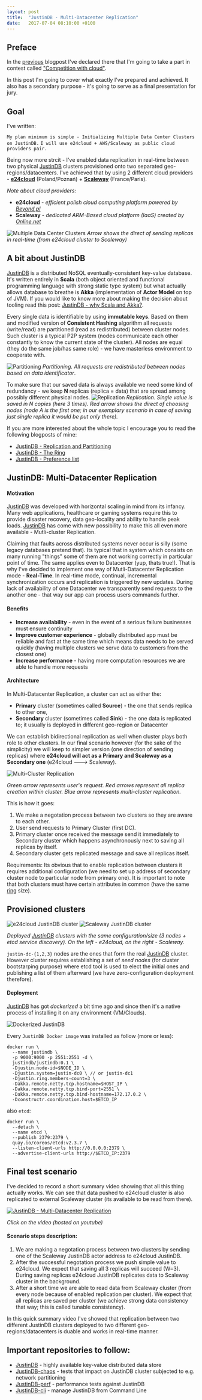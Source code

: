 ```yaml
---
layout: post
title:  "JustinDB - Multi-Datacenter Replication"
date:   2017-07-04 08:10:00 +0100
---
```


## Preface
In the [previous][justindb-next-competition] blogpost I've declared there that I'm going to take a part in contest called ["Competition with cloud"][contest-with-cloud].

In this post I'm going to cover what exactly I've prepared and achieved. It also has a secondary purpose - it's going to serve as a final presentation for jury.

## Goal
I've written:

`My plan minimum is simple - Initializing Multiple Data Center Clusters on JustinDB.`
`I will use e24cloud + AWS/Scaleway as public cloud providers pair.`

Being now more strcit - I've enabled data replication in real-time between two physical [JustinDB][justindb] clusters provisioned onto two separated geo-regions/datacenters. I've achieved that by using 2 different cloud providers - [**e24cloud**][e24cloud] (Poland/Poznań) + [**Scaleway**][scaleway] (France/Paris).

*Note about cloud providers:*

* **e24cloud** - *efficient polish cloud computing platform powered by [Beyond.pl][beyond]*
* **Scaleway** - *dedicated ARM-Based cloud platform (IaaS) created by [Online.net][online.net]*

![][multi-data-center-clusters]
*Arrow shows the direct of sending replicas in real-time (from e24cloud cluster to Scaleway)*

## A bit about JustinDB
[JustinDB][justindb] is a distributed NoSQL eventually-consistent key-value database. It's written entirely in **Scala** (both object oriented and functional programming language with strong static type system) but what actually allows database to breathe is **Akka** (implementation of **Actor Model** on top of JVM). If you would like to know more about making the decision about tooling read this post: [JustinDB - why Scala and Akka?][why-scala-akka].

Every single data is identifiable by using **immutable keys**. Based on them and modified version of **Consistent Hashing** algorithm all requests (write/read) are partitioned (read as redistributed) between cluster nodes. Such cluster is a typical P2P system (nodes communicate each other constantly to know the current state of the cluster). All nodes are equal (they do the same job/has same role) - we have masterless environment to cooperate with.

![][partitioning]
*Partitioning. All requests are redistributed between nodes based on data identificator*.

To make sure that our saved data is always available we need some kind of redundancy - we keep **N** replicas (replica = data) that are spread among possibly different physical nodes.
![][replication]
*Replication. Single value is saved in N copies (here 3 times). Red arrow shows the direct of choosing nodes (node A is the first one; in our exemplary scenario in case of saving just single replica it would be put only there).*

If you are more interested about the whole topic I encourage you to read the following blogposts of mine:
* [JustinDB - Replication and Partitioning][justindb-replication-partitioning]
* [JustinDB - The Ring][justindb-ring]
* [JustinDB - Preference list][justindb-preference-list]

## JustinDB: Multi-Datacenter Replication

#### Motivation
[JustinDB][justindb] was developed with horizontal scaling in mind from its infancy. Many web applications, healthcare or gaming systems require this to provide disaster recovery, data geo-locality and ability to handle peak loads. [JustinDB][justindb] has come with new possibility to make this all even more available - Mutli-cluster Replication.

Claiming that faults across distributed systems never occur is silly (some legacy databases pretend that). Its typical that in system which consists on many running "things" some of them are not working correctly in particular point of time. The same applies even to Datacenter (yup, thats true!). That is why I've decided to implement one way of Mutli-Datacenter Replication mode - **Real-Time**. In real-time mode, continual, incremental synchronization occurs and replication is triggered by new updates.
During lack of availability of one Datacenter we transparently send requests to the another one - that way our app can process users commands further.

#### Benefits
* **Increase availability** - even in the event of a serious failure businesses must ensure continuity
* **Improve customer experience** - globally distributed app must be reliable and fast at the same time which means data needs to be served quickly (having multiple clusters we serve data to customers from the closest one)
* **Increase performance** - having more computation resources we are able to handle more requests

#### Architecture

In Multi-Datacenter Replication, a cluster can act as either the:
* **Primary** cluster (sometimes called **Source**) - the one that sends replica to other one,
* **Secondary** cluster (sometimes called **Sink**) - the one data is replicated to; it usually is deployed in different geo-region or Datacenter

We can establish bidirectional replication as well when cluster plays both role to other clusters. In our final scenario however (for the sake of the simplicity) we will keep to simpler version (one direction of sending replicas) where **e24cloud will act as a Primary and Scaleway as a Secondary one** (e24cloud ---> Scaleway).

![][multi-cluster-replication]

*Green arrow represents user's request. Red arrows represent all replica creation within cluster. Blue arrow represents multi-cluster replication.*

This is how it goes:
1. We make a negotation process between two clusters so they are aware to each other.
2. User send requests to Primary Cluster (first DC).
3. Primary cluster once received the message send it immediately to Secondary cluster which happens asynchronously next to saving all replicas by itself.
4. Secondary cluster gets replicated message and save all replicas itself.

Requirements:
Its obvious that to enable replication between clusters it requires additional configuration (we need to set up address of secondary cluster node to particular node from primary one). It is important to note that both clusters must have certain attributes in common (have the same [ring][justindb-ring] size).

## Provisioned clusters

![][e24cloud-justindb-cluster]
![][scaleway-justindb-cluster]

*Deployed [JustinDB][justindb] clusters with the same configuration/size (3 nodes + etcd service discovery). On the left - e24cloud, on the right - Scaleway.*

`justin-dc-{1,2,3}` nodes are the ones that form the real [JustinDB][justindb] cluster. However cluster requires establishing a set of *seed nodes* (for cluster bootstarping purpose) where etcd tool is used to elect the initial ones and publishing a list of them afterward (we have zero-configuration deployment therefore).

#### Deployment

[JustinDB][justindb] has got *dockerized* a bit time ago and since then it's a native process of installing it on any environment (VM/Clouds).

![][dockerized-justindb]

Every `JustinDB Docker image` was installed as follow (more or less):

```
docker run \
  --name justindb \
  -p 9000:9000 -p 2551:2551 -d \
  justindb/justindb:0.1 \
  -Djustin.node-id=$NODE_ID \
  -Djustin.system=justin-dc0 \ // or justin-dc1
  -Djustin.ring.members-count=3 \
  -Dakka.remote.netty.tcp.hostname=$HOST_IP \
  -Dakka.remote.netty.tcp.bind-port=2551 \
  -Dakka.remote.netty.tcp.bind-hostname=172.17.0.2 \
  -Dconstructr.coordination.host=$ETCD_IP
```

also `etcd`:

```
docker run \
  --detach \
  --name etcd \
  --publish 2379:2379 \
  quay.io/coreos/etcd:v2.3.7 \
  --listen-client-urls http://0.0.0.0:2379 \
  --advertise-client-urls http://$ETCD_IP:2379
```

## Final test scenario

I've decided to record a short summary video showing that all this thing actually works. We can see that data pushed to e24cloud cluster is also replicated to external Scaleway cluster (its available to be read from there).

[![JustinDB - Multi-Datacenter Replication](http://imgur.com/6Vlf0na.png)](https://youtu.be/GjH2kv0mDkA "JustinDB - Multi-Datacenter Replication")

*Click on the video (hosted on youtube)*

#### Scenario steps description:
1. We are making a negotation process between two clusters by sending one of the Scaleway JustinDB actor address to e24cloud JustinDB.
2. After the successful negotation process we push simple value to e24cloud. We expect that saving all 3 replicas will succeed (W=3). During saving replicas e24cloud JustinDB replicates data to Scaleway cluster in the background.
3. After a short time we are able to read data from Scaleway cluster (from every node because of enabled replication per cluster). We expect that all replicas are saved per cluster (we achieve strong data consistency that way; this is called tunable consistency).

In this quick summary video I've showed that replication between two different JustinDB clusters deployed to two different geo-regions/datacenters is duable and works in real-time manner.

## Important repositories to follow:
* [JustinDB][justindb] - highly available key-value distributed data store
* [JustinDB-chaos][justindb-chaos] - tests that impact on JustinDB cluster subjected to e.g. network partitioning
* [JustinDB-perf][justindb-perf] - performance tests against JustinDB
* [JustinDB-cli][justindb-cli] - manage JustinDB from Command Line

<!-- LINKS -->
[justindb-next-competition]: http://speedcom.github.io/dsp2017/2017/05/20/justindb-next-competition.html
[contest-with-cloud]: https://chmurowisko.pl/konkurs-z-chmura
[justindb]: https://github.com/speedcom/JustinDB
[e24cloud]: http://e24cloud.com/en/
[scaleway]: https://www.scaleway.com/
[beyond]: https://beyond.pl/en/
[online.net]: https://www.online.net/en
[why-scala-akka]: http://speedcom.github.io/dsp2017/2017/04/15/justindb-why-scala-and-akka.html
[justindb-replication-partitioning]: http://speedcom.github.io/dsp2017/2017/04/13/justindb-replication-and-partitioning.html
[justindb-ring]: http://speedcom.github.io/dsp2017/2017/05/06/justindb-ring.html
[justindb-preference-list]: http://speedcom.github.io/dsp2017/2017/05/07/justindb-preference-list.html
[justindb-chaos]: https://github.com/justin-db/JustinDB-chaos
[justindb-perf]: https://github.com/justin-db/JustinDB-perf
[justindb-cli]: https://github.com/justin-db/JustinDB-cli

<!-- IMG -->
[multi-data-center-clusters]: ../../../../../img/competition-with-cloud/multi-data-center-clusters.png "Multiple Data Center Clusters"
[partitioning]: ../../../../../img/competition-with-cloud/partitioning.png "Partitioning"
[replication]: ../../../../../img/competition-with-cloud/replication.png "Replication"
[multi-cluster-replication]: ../../../../../img/competition-with-cloud/multi-cluster-replication.png "Multi-Cluster Replication"
[e24cloud-justindb-cluster]: ../../../../../img/competition-with-cloud/e24cloud-dc.png "e24cloud JustinDB cluster"
[scaleway-justindb-cluster]: ../../../../../img/competition-with-cloud/scaleway-dc.png "Scaleway JustinDB cluster"
[dockerized-justindb]: ../../../../../img/competition-with-cloud/justindb-docker-cli.gif "Dockerized JustinDB"
